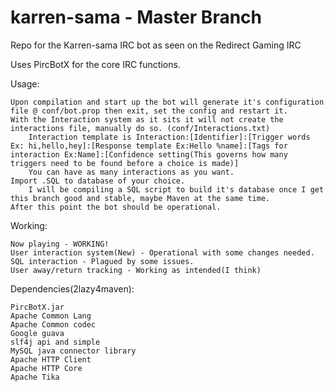 karren-sama - Master Branch
===========

Repo for the Karren-sama IRC bot as seen on the Redirect Gaming IRC

Uses PircBotX for the core IRC functions.

Usage:

    Upon compilation and start up the bot will generate it's configuration file @ conf/bot.prop then exit, set the config and restart it.
    With the Interaction system as it sits it will not create the interactions file, manually do so. (conf/Interactions.txt)
        Interaction template is Interaction:[Identifier]:[Trigger words Ex: hi,hello,hey]:[Response template Ex:Hello %name]:[Tags for interaction Ex:Name]:[Confidence setting(This governs how many triggers need to be found before a choice is made)]
        You can have as many interactions as you want.
    Import .SQL to database of your choice.
        I will be compiling a SQL script to build it's database once I get this branch good and stable, maybe Maven at the same time.
    After this point the bot should be operational.

Working:

    Now playing - WORKING!
    User interaction system(New) - Operational with some changes needed.
    SQL interaction - Plagued by some issues.
    User away/return tracking - Working as intended(I think)

Dependencies(2lazy4maven):

    PircBotX.jar
    Apache Common Lang
    Apache Common codec
    Google guava
    slf4j api and simple
    MySQL java connector library
    Apache HTTP Client
    Apache HTTP Core
    Apache Tika
